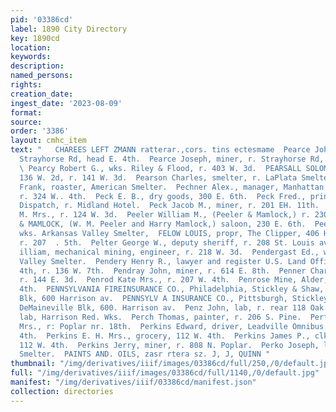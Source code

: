 ```yaml
---
pid: '03386cd'
label: 1890 City Directory
key: 1890cd
location: 
keywords: 
description: 
named_persons: 
rights: 
creation_date: 
ingest_date: '2023-08-09'
format: 
source: 
order: '3386'
layout: cmhc_item
text: "   CHAREES LEFT ZMANN ratterar.,cors. tins ectesmame  Pearce John, miner, r.
  Strayhorse Rd, head E. 4th.  Pearce Joseph, miner, r. Strayhorse Rd, head B. 4th.
  \ Pearcy Robert G., wks. Riley & Flood, r. 403 W. 3d.  PEARSALL SOLOMON, meat market,
  136 W. 2d, r. 141 W. 3d.  Pearson Charles, smelter, r. LaPlata Smelter.  Pearson
  Frank, roaster, American Smelter.  Pechner Alex., manager, Manhattan Clothing House,
  r. 324 W.. 4th.  Peck E. B., dry goods, 300 E. 6th.  Peck Fred., printer, Leadville
  Dispatch, r. Midland Hotel.  Peck Jacob M., miner, r. 201 EH. 11th.  Peeler Anna
  M. Mrs., r. 124 W. 3d.  Peeler William M., (Peeler & Mamlock,) r. 230 E. 6th.  PEELER
  & MAMLOCK, (W. M. Peeler and Harry Mamlock,) saloon, 230 E. 6th.  Peeples D. M.,
  wks. Arkansas Valley Smelter,  FELOW LOUIS, propr, The Clipper, 406 Harrison av.,
  r. 207  . 5th.  Pelter George W., deputy sheriff, r. 208 St. Louis av.  Penberthy
  illiam, mechanical mining, engineer, r. 218 W. 3d.  Pendergast Ed., wks. Arkansas
  Valley Smelter.  Pendery Henry R., lawyer and register U.S. Land Office, 106 W.
  4th, r. 136 W. 7th.  Pendray John, miner, r. 614 E. 8th.  Penner Charles, baker,
  r. 144 E. 3d.  Penrod Kate Mrs., r. 207 W. 4th.  Penrose Mine, Alder, bet. 3d and
  4th.  PENNSYLVANIA FIREINSURANCE CO., Philadelphia, Stickley & Shaw, agts, DeMaineville
  Blk, 600 Harrison av.  PENNSYLV A INSURANCE CO., Pittsburgh, Stickley & Shaw, agts,
  DeMaineville Blk, 600. Harrison av.  Penz John, lab, r. rear 118 Oak.  ’ Peps J.,
  lab, Harrison Red. Wks.  Perch Thomas, painter, r. 206 S. Pine.  Perfetto Catherina
  Mrs., r: Poplar nr. 18th.  Perkins Edward, driver, Leadville Omnibus Co., 144 W.
  4th.  Perkins E. H. Mrs., grocery, 112 W. 4th.  Perkins James P., clk, E. H. Perkins,
  112 W. 4th.  Perkins Jerry, miner, r. 808 N. Poplar.  Perko Joseph, lab, American
  Smelter.  PAINTS AND. OILS, zasr rtera sz. J, J, QUINN "
thumbnail: "/img/derivatives/iiif/images/03386cd/full/250,/0/default.jpg"
full: "/img/derivatives/iiif/images/03386cd/full/1140,/0/default.jpg"
manifest: "/img/derivatives/iiif/03386cd/manifest.json"
collection: directories
---
```


